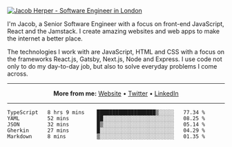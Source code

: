[![Jacob Herper - Software Engineer in London](https://res.cloudinary.com/jacobherper/image/upload/v1595605963/github_banner.png)](https://herper.io/)

I'm Jacob, a Senior Software Engineer with a focus on front-end JavaScript, React and the Jamstack. I create amazing websites and web apps to make the internet a better place.

The technologies I work with are JavaScript, HTML and CSS with a focus on the frameworks React.js, Gatsby, Next.js, Node and Express. I use code not only to do my day-to-day job, but also to solve everyday problems I come across.

-----

<p align="center">
  <strong>More from me:</strong> 
  <a href="https://herper.io">Website</a> •
  <a href="https://twitter.com/intent/follow?screen_name=jakeherp&tw_p=followbutton">Twitter</a> •
  <a href="https://www.linkedin.com/in/jacobherper/">LinkedIn</a>
</p>

-----

<!--START_SECTION:waka-->
```text
TypeScript   8 hrs 9 mins    ███████████████████▒░░░░░   77.34 % 
YAML         52 mins         ██░░░░░░░░░░░░░░░░░░░░░░░   08.25 % 
JSON         32 mins         █▒░░░░░░░░░░░░░░░░░░░░░░░   05.14 % 
Gherkin      27 mins         █░░░░░░░░░░░░░░░░░░░░░░░░   04.29 % 
Markdown     8 mins          ▒░░░░░░░░░░░░░░░░░░░░░░░░   01.35 % 
```
<!--END_SECTION:waka-->
